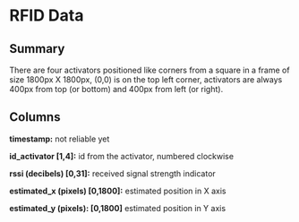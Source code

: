 # RFID Data


## Summary

There are four activators positioned like corners from a square in a frame of size
1800px X 1800px, (0,0) is on the top left corner, activators are always 400px from
top (or bottom) and 400px from left (or right).

## Columns

**timestamp:** not reliable yet

**id_activator [1,4]:** id from the activator, numbered clockwise

**rssi (decibels) [0,31]:** received signal strength indicator

**estimated_x (pixels) [0,1800]:** estimated position in X axis

**estimated_y (pixels): [0,1800]** estimated position in Y axis
